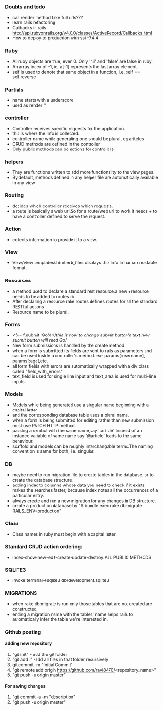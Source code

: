 ### Doubts and todo
+ can render method take full urls???  
+ learn rails refactoring
+ Callbacks in rails http://api.rubyonrails.org/v4.0.0/classes/ActiveRecord/Callbacks.html
+ How to deploy to production with ssl -7.4.4

### Ruby
+ All ruby objects are true, even 0. Only 'nil' and 'false' are false in ruby.
+ An array index of -1, ie, a[-1] represents the last array element.
+ self is used to denote that same object in a function, i.e. self == self.reverse

### Partials
+ name starts with a underscore
+ used as render '<location of partial file>'
### controller
+ Controller receives specific requests for the application.  
+ this is where the info is collected.  
+ controller name while generating one should be plural, eg aritcles  
+ CRUD methods are defined in the controller  
+ Only public methods can be actions for controllers  

### helpers
+ They are functions written to add more functionality to the view pages.
+ By default, methods defined in any helper file are automatically available in any view

### Routing
+ decides which controller receives which requests.
+ a route is basically a web url.So for a route/web url to work it needs + to have a controller defined to serve the request.  

### Action
+ collects information to provide it to a view.    

### View
+ View/view templates/.html.erb_files displays this info in human readable format.    

### Resources
+ a method used to declare a standard rest resource.a new +resource needs to be added to routes.rb.
+ After declaring a resource rake routes defines routes for all the standard RESTful actions
+ Resource name to be plural.   

### Forms
+ <%= f.submit :Go%>/*this is how to change submit button's text now submit button will read Go*/
+ New form submissions is handled by the create method.
+ when a form is submitted its fields are sent to rails as parameters and can be used inside a controller's method.
ex- params[:username], params[:age],etc.
+ all form fields with errors are automatically wrapped with a div class called "field_with_errors"
+ text_field is used for single line input and text_area is used for multi-line inputs.     

### Models
+ Models while being generated use a singular name beginning with a capital letter
+ and the corresponding database table uses a plural name.
+ when a form is being submitted for editing rather than new submission must use PATCH HTTP method.
+ passing a symbol with the same name,say ':article' instead of an instance variable of same name say '@article' leads to the same behaviour.
+ scaffold and models can be roughly interchangable terms.The naming convention is same for both, i.e. singular.

### DB
+ maybe need to run migration file to create tables in the database. or to create the database structure.
+ adding index to columns whose data you need to check if it exists makes the searches faster, because index notes all the occurrences of a particular entry.  
+ always create and run a new migration for any changes in DB structure.
+ create a production database by "$ bundle exec rake db:migrate RAILS_ENV=production"

### Class
+ Class names in ruby must begin with a capital letter.    

### Standard CRUD action ordering:
+ index-show-new-edit-create-update-destroy:ALL PUBLIC METHODS

### SQLITE3
+ invoke terminal->sqlite3 db/development.sqlite3

### MIGRATIONS
+ when rake db:migrate is run only those tables that are not created are constructed.
+ ending a migration name with the tables' name helps rails to automatically infer the table we're interested in.

### Github posting

#### adding new repository
1. "git init" - add the git folder
2. "git add ."  -add all files in that folder recursively
3. git commit -m "Initial Commit"
4. "git remote add origin https://github.com/ravi8470/<repository_name>"
5. "git push -u origin master"  

#### For saving changes
1. "git commit -a -m "description"
2. "git push -u origin master"
